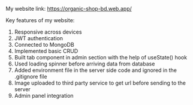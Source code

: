 My website link: https://organic-shop-bd.web.app/

Key features of my website:
1. Responsive across devices
2. JWT authentication
3. Connected to MongoDB
4. Implemented basic CRUD
5. Built tab component in admin section with the help of useState() hook
6. Used loading spinner before arriving data from database
7. Added environment file in the server side code and ignored in the .gitignore file
8. Image uploaded to third party service to get url before sending to the server
9. Admin panel integration
